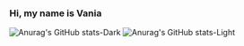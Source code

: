 ### Hi, my name is Vania

![Anurag's GitHub stats-Dark](https://github-readme-stats.vercel.app/api?username=ZISRF&show_icons=true&theme=dark#gh-dark-mode-only)
![Anurag's GitHub stats-Light](https://github-readme-stats.vercel.app/api?username=ZISRF&show_icons=true&theme=default#gh-light-mode-only)
